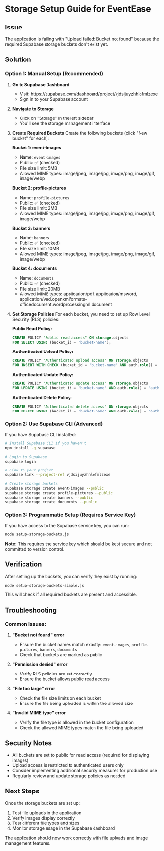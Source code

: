 # Storage Setup Guide for EventEase

## Issue
The application is failing with "Upload failed: Bucket not found" because the required Supabase storage buckets don't exist yet.

## Solution

### Option 1: Manual Setup (Recommended)

1. **Go to Supabase Dashboard**
   - Visit: https://supabase.com/dashboard/project/vjdsijuyzhhlofmlzexe
   - Sign in to your Supabase account

2. **Navigate to Storage**
   - Click on "Storage" in the left sidebar
   - You'll see the storage management interface

3. **Create Required Buckets**
   Create the following buckets (click "New bucket" for each):

   **Bucket 1: event-images**
   - Name: `event-images`
   - Public: ✅ (checked)
   - File size limit: 5MB
   - Allowed MIME types: image/jpeg, image/jpg, image/png, image/gif, image/webp

   **Bucket 2: profile-pictures**
   - Name: `profile-pictures`
   - Public: ✅ (checked)
   - File size limit: 2MB
   - Allowed MIME types: image/jpeg, image/jpg, image/png, image/gif, image/webp

   **Bucket 3: banners**
   - Name: `banners`
   - Public: ✅ (checked)
   - File size limit: 10MB
   - Allowed MIME types: image/jpeg, image/jpg, image/png, image/gif, image/webp

   **Bucket 4: documents**
   - Name: `documents`
   - Public: ✅ (checked)
   - File size limit: 20MB
   - Allowed MIME types: application/pdf, application/msword, application/vnd.openxmlformats-officedocument.wordprocessingml.document

4. **Set Storage Policies**
   For each bucket, you need to set up Row Level Security (RLS) policies:

   **Public Read Policy:**
   ```sql
   CREATE POLICY "Public read access" ON storage.objects
   FOR SELECT USING (bucket_id = 'bucket-name');
   ```

   **Authenticated Upload Policy:**
   ```sql
   CREATE POLICY "Authenticated upload access" ON storage.objects
   FOR INSERT WITH CHECK (bucket_id = 'bucket-name' AND auth.role() = 'authenticated');
   ```

   **Authenticated Update Policy:**
   ```sql
   CREATE POLICY "Authenticated update access" ON storage.objects
   FOR UPDATE USING (bucket_id = 'bucket-name' AND auth.role() = 'authenticated');
   ```

   **Authenticated Delete Policy:**
   ```sql
   CREATE POLICY "Authenticated delete access" ON storage.objects
   FOR DELETE USING (bucket_id = 'bucket-name' AND auth.role() = 'authenticated');
   ```

### Option 2: Use Supabase CLI (Advanced)

If you have Supabase CLI installed:

```bash
# Install Supabase CLI if you haven't
npm install -g supabase

# Login to Supabase
supabase login

# Link to your project
supabase link --project-ref vjdsijuyzhhlofmlzexe

# Create storage buckets
supabase storage create event-images --public
supabase storage create profile-pictures --public
supabase storage create banners --public
supabase storage create documents --public
```

### Option 3: Programmatic Setup (Requires Service Key)

If you have access to the Supabase service key, you can run:

```bash
node setup-storage-buckets.js
```

**Note:** This requires the service key which should be kept secure and not committed to version control.

## Verification

After setting up the buckets, you can verify they exist by running:

```bash
node setup-storage-buckets-simple.js
```

This will check if all required buckets are present and accessible.

## Troubleshooting

### Common Issues:

1. **"Bucket not found" error**
   - Ensure the bucket names match exactly: `event-images`, `profile-pictures`, `banners`, `documents`
   - Check that buckets are marked as public

2. **"Permission denied" error**
   - Verify RLS policies are set correctly
   - Ensure the bucket allows public read access

3. **"File too large" error**
   - Check the file size limits on each bucket
   - Ensure the file being uploaded is within the allowed size

4. **"Invalid MIME type" error**
   - Verify the file type is allowed in the bucket configuration
   - Check the allowed MIME types match the file being uploaded

## Security Notes

- All buckets are set to public for read access (required for displaying images)
- Upload access is restricted to authenticated users only
- Consider implementing additional security measures for production use
- Regularly review and update storage policies as needed

## Next Steps

Once the storage buckets are set up:

1. Test file uploads in the application
2. Verify images display correctly
3. Test different file types and sizes
4. Monitor storage usage in the Supabase dashboard

The application should now work correctly with file uploads and image management features.
